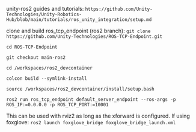 unity-ros2 guides and tutorials:
`https://github.com/Unity-Technologies/Unity-Robotics-Hub/blob/main/tutorials/ros_unity_integration/setup.md`


clone and build ros_tcp_endpoint (ros2 branch):
`git clone https://github.com/Unity-Technologies/ROS-TCP-Endpoint.git`

`cd ROS-TCP-Endpoint`

`git checkout main-ros2`

`cd /workspaces/ros2_devcontainer`

`colcon build --symlink-install`

`source /workspaces/ros2_devcontainer/install/setup.bash`

`ros2 run ros_tcp_endpoint default_server_endpoint --ros-args -p ROS_IP:=0.0.0.0 -p ROS_TCP_PORT:=10001`


This can be used with rviz2 as long as the xforward is configured. If using foxglove:
`ros2 launch foxglove_bridge foxglove_bridge_launch.xml`